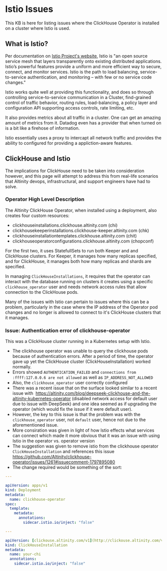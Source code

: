 # Istio Issues

This KB is here for listing issues where the ClickHouse Operator is installed on a cluster where Istio is used.

## What is Istio?

Per documentation on [Istio Project's website](https://istio.io/latest/docs/overview/what-is-istio/), Istio is "an open source service mesh that layers transparently onto existing distributed applications. Istio’s powerful features provide a uniform and more efficient way to secure, connect, and monitor services. Istio is the path to load balancing, service-to-service authentication, and monitoring – with few or no service code changes."

Istio works quite well at providing this functionality, and does so through controlling service-to-service communication in a Cluster, find-grained control of traffic behavior, routing rules, load-balancing, a policy layer and configuration API supporting access controls, rate limiting, etc. 

It also provides metrics about all traffic in a cluster. One can get an amazing amount of metrics from it. Datadog even has a provider that when turned on is a bit like a firehose of information.

Istio essentially uses a proxy to intercapt all network traffic and provides the ability to configured for providing a appliction-aware features.

## ClickHouse and Istio

The implications for ClickHouse need to be taken into consideration however, and this page will attempt to address this from real-life scenarios that Altinity devops, infrastructural, and support engineers have had to solve.

### Operator High Level Description

The Altinity ClickHouse Operator, when installed using a deployment, also creates four custom resources:

- clickhouseinstallations.clickhouse.altinity.com (chi)
- clickhousekeeperinstallations.clickhouse-keeper.altinity.com (chk)
- clickhouseinstallationtemplates.clickhouse.altinity.com (chit)
- clickhouseoperatorconfigurations.clickhouse.altinity.com (chopconf)

For the first two, it uses StatefullSets to run both Keeper and and ClickHouse clusters. For Keeper, it manages how many replicas specified, and for ClickHouse, it manages both how many replicas and shards are specified.

In managing `ClickHouseInstallations`, it requires that the operator can interact with the database running on clusters it creates using a specific `clickhouse_operator` user and needs network access rules that allow connection to the ClickHouse pods.

Many of the issues with Istio can pertain to issues where this can be a problem, particularly in the case where the IP address of the Operator pod changes and no longer is allowed to connect to it's ClickHouse clusters that it manages.

### Issue: Authentication error of clickhouse-operator

This was a ClickHouse cluster running in a Kubernetes setup with Istio.

- The clickhouse operator was unable to query the clickhouse pods because of authentication errors. After a period of time, the operator gave up yet the ClickHouse cluster (ClickHouseInstallation) worked normally.
- Errors showed `AUTHENTICATION_FAILED` and `connections from :ffff:127.0.0.6 are not allowed` as well as `IP_ADDRESS_NOT_ALLOWED`
- Also, the `clickhouse_operator` user correctly configured
- There was a recent issue that on the surface looked similar to a recent issue with  https://altinity.com/blog/deepseek-clickhouse-and-the-altinity-kubernetes-operator (disabled network access for default user due to issue with DeepSeek) and one idea seemed as if upgrading the operator (which would fix the issue if it were default user).
- However, the key to this issue is that the problem was with the `clickhouse_operator` user, not `default` user, hence not due to the aforementioned issue.
- More consiration was given in light of how Istio effects what services can connect which made it more obvious that it was an issue with using Istio in the operator vs. operator version
- The suggestion was given to remove istio from the clickhouse operator `ClickHouseInstallation` and references this issue https://github.com/Altinity/clickhouse-operator/issues/1261#issuecomment-1797895080
- The change required would be something of the sort:

```yaml
---

apiVersion: apps/v1
kind: Deployment
metadata:
  name: clickhouse-operator
spec:
  template:
    metadata:
      annotations:
        sidecar.istio.io/inject: "false"

---

apiVersion: [clickouse.altinity.com/v1](http://clickouse.altinity.com/v1)
kind: ClickHouseInstallation
metadata:
  name: your-chi
  annotations:
    sidecar.istio.io/inject: "false"

```


